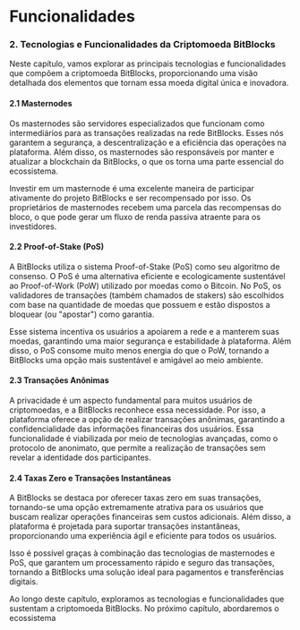 # Funcionalidades

### 2. Tecnologias e Funcionalidades da Criptomoeda BitBlocks

Neste capítulo, vamos explorar as principais tecnologias e funcionalidades que compõem a criptomoeda BitBlocks, proporcionando uma visão detalhada dos elementos que tornam essa moeda digital única e inovadora.

#### 2.1 Masternodes

Os masternodes são servidores especializados que funcionam como intermediários para as transações realizadas na rede BitBlocks. Esses nós garantem a segurança, a descentralização e a eficiência das operações na plataforma. Além disso, os masternodes são responsáveis por manter e atualizar a blockchain da BitBlocks, o que os torna uma parte essencial do ecossistema.

Investir em um masternode é uma excelente maneira de participar ativamente do projeto BitBlocks e ser recompensado por isso. Os proprietários de masternodes recebem uma parcela das recompensas do bloco, o que pode gerar um fluxo de renda passiva atraente para os investidores.

#### 2.2 Proof-of-Stake (PoS)

A BitBlocks utiliza o sistema Proof-of-Stake (PoS) como seu algoritmo de consenso. O PoS é uma alternativa eficiente e ecologicamente sustentável ao Proof-of-Work (PoW) utilizado por moedas como o Bitcoin. No PoS, os validadores de transações (também chamados de stakers) são escolhidos com base na quantidade de moedas que possuem e estão dispostos a bloquear (ou "apostar") como garantia.

Esse sistema incentiva os usuários a apoiarem a rede e a manterem suas moedas, garantindo uma maior segurança e estabilidade à plataforma. Além disso, o PoS consome muito menos energia do que o PoW, tornando a BitBlocks uma opção mais sustentável e amigável ao meio ambiente.

#### 2.3 Transações Anônimas

A privacidade é um aspecto fundamental para muitos usuários de criptomoedas, e a BitBlocks reconhece essa necessidade. Por isso, a plataforma oferece a opção de realizar transações anônimas, garantindo a confidencialidade das informações financeiras dos usuários. Essa funcionalidade é viabilizada por meio de tecnologias avançadas, como o protocolo de anonimato, que permite a realização de transações sem revelar a identidade dos participantes.

#### 2.4 Taxas Zero e Transações Instantâneas

A BitBlocks se destaca por oferecer taxas zero em suas transações, tornando-se uma opção extremamente atrativa para os usuários que buscam realizar operações financeiras sem custos adicionais. Além disso, a plataforma é projetada para suportar transações instantâneas, proporcionando uma experiência ágil e eficiente para todos os usuários.

Isso é possível graças à combinação das tecnologias de masternodes e PoS, que garantem um processamento rápido e seguro das transações, tornando a BitBlocks uma solução ideal para pagamentos e transferências digitais.

Ao longo deste capítulo, exploramos as tecnologias e funcionalidades que sustentam a criptomoeda BitBlocks. No próximo capítulo, abordaremos o ecossistema
